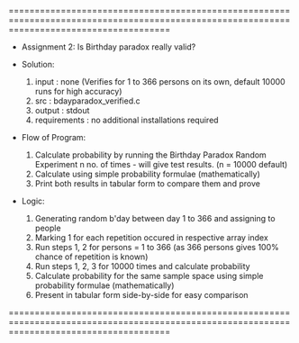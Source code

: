 ===========================================================================================================================================

* Assignment 2: Is Birthday paradox really valid?

* Solution:
	1. input 		: none (Verifies for 1 to 366 persons on its own, default 10000 runs for high accuracy)
	2. src 			: bdayparadox_verified.c 
	3. output 		: stdout
	4. requirements : no additional installations required

* Flow of Program:
	1. Calculate probability by running the Birthday Paradox Random Experiment n no. of times - will give test results. (n = 10000 default)
	2. Calculate using simple probability formulae (mathematically)
	3. Print both results in tabular form to compare them and prove

* Logic:
	1. Generating random b'day between day 1 to 366 and assigning to people
	2. Marking 1 for each repetition occured in respective array index
	3. Run steps 1, 2 for persons = 1 to 366 (as 366 persons gives 100% chance of repetition is known)
	4. Run steps 1, 2, 3 for 10000 times and calculate probability 
	5. Calculate probability for the same sample space using simple probability formulae (mathematically)
	6. Present in tabular form side-by-side for easy comparison

===========================================================================================================================================
